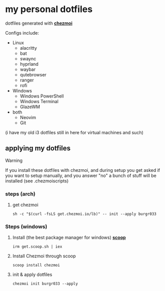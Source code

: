 # my personal dotfiles

dotfiles generated with **[chezmoi](https://github.com/twpayne/chezmoi)**

Configs include:

* Linux
  * alacritty
  * bat
  * swaync
  * hyprland
  * waybar
  * qutebrowser
  * ranger
  * rofi
* Windows
  * Windows PowerShell
  * Windows Terminal
  * GlazeWM
* both
  * Neovim
  * Git

(i have my old i3 dotfiles still in here for virtual machines and such)

## applying my dotfiles

> [!WARNING]
> If you install these dotfiles with chezmoi, and during setup you get asked if
> you want to setup manually, and you answer "no" a bunch of stuff will be installed
> (see .chezmoiscripts)

### steps (arch)

1. get chezmoi

    ```shell
    sh -c "$(curl -fsLS get.chezmoi.io/lb)" -- init --apply burgr033
    ```

### Steps (windows)

1. Install (the best package manager for windows) **[scoop](https://scoop.sh)**

    ```shell
    irm get.scoop.sh | iex
    ```

2. Install Chezmoi through scoop

    ```shell
    scoop install chezmoi
    ```

3. init & apply dotfiles

    ```shell
    chezmoi init burgr033 --apply
    ```

